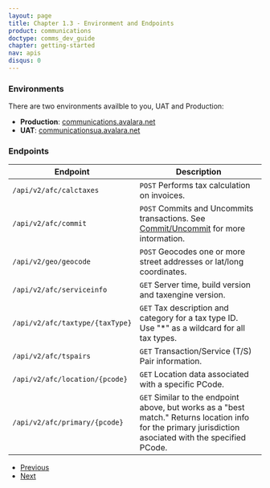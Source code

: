 ```yaml
---
layout: page
title: Chapter 1.3 - Environment and Endpoints
product: communications
doctype: comms_dev_guide
chapter: getting-started
nav: apis
disqus: 0
---
```


<h3>Environments</h3>

There are two environments availble to you, UAT and Production:

<ul class="dev-guide-list">
  <li><b>Production</b>: <a href="https://communications.avalara.net">communications.avalara.net</a></li>
  <li><b>UAT</b>: <a href="https://communicationsua.avalara.net">communicationsua.avalara.net</a></li>
</ul>

<h3>Endpoints</h3>

<div class="mobile-table">
  <table class="styled-table">
    <thead>
      <tr>
        <th>Endpoint</th>
        <th>Description</th>
      </tr>
    </thead>
    <tbody>
      <tr>
        <td><code>/api/v2/afc/calctaxes</code></td>
        <td><code>POST</code> Performs tax calculation on invoices.</td>
      </tr>
      <tr>
        <td><code>/api/v2/afc/commit</code></td>
        <td><code>POST</code> Commits and Uncommits transactions. See <a href="/communications/dev-guide/commit-uncommit/">Commit/Uncommit</a> for more intormation.</td>
      </tr>
      <tr>
        <td><code>/api/v2/geo/geocode</code></td>
        <td><code>POST</code> Geocodes one or more street addresses or lat/long coordinates.</td>
      </tr>
      <tr>
        <td><code>/api/v2/afc/serviceinfo</code></td>
        <td><code>GET</code> Server time, build version and taxengine version.</td>
      </tr>
      <tr>
        <td><code>/api/v2/afc/taxtype/{taxType}</code></td>
        <td><code>GET</code> Tax description and category for a tax type ID.
        <br>
        Use "*" as a wildcard for all tax types.</td>
      </tr>
      <tr>
        <td><code>/api/v2/afc/tspairs</code></td>
        <td><code>GET</code> Transaction/Service (T/S) Pair information.</td>
      </tr>
      <tr>
        <td><code>/api/v2/afc/location/{pcode}</code></td>
        <td><code>GET</code> Location data associated with a specific PCode.</td>
      </tr>
      <tr>
        <td><code>/api/v2/afc/primary/{pcode}</code></td>
        <td><code>GET</code> Similar to the endpoint above, but works as a "best match." Returns location info for the primary jurisdiction asociated with the specified PCode.</td>
      </tr>
    </tbody>
  </table>
<div>


<ul class="pager">
  <li class="previous"><a href="/communications/dev-guide/authentication/"><i class="glyphicon glyphicon-chevron-left"></i>Previous</a></li>
  <li class="next"><a href="/communications/dev-guide/calculate-taxes/">Next<i class="glyphicon glyphicon-chevron-right"></i></a></li>
</ul>